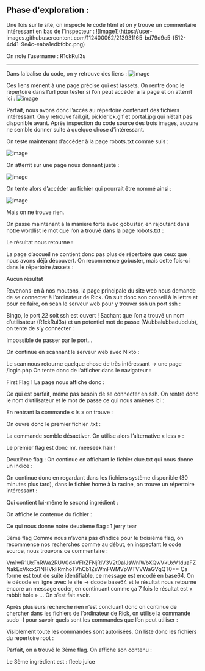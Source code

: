 <h2>Phase d'exploration :</h2>
Une fois sur le site, on inspecte le code html et on y trouve un commentaire intéressant en bas de l’inspecteur :
![Image1](https://user-images.githubusercontent.com/112400062/213931165-bd79d9c5-f512-4d41-9e4c-eaba1edbfcbc.png)

On note l’username : R1ckRul3s

<hr>

Dans la balise  <head> du code, on y retrouve des liens :
 ![image](https://user-images.githubusercontent.com/112400062/213931217-6863806e-48d0-4010-a434-9926b6eb044b.png)

 
Ces liens mènent à une page précise qui est /assets. On rentre donc le répertoire dans l’url pour tester si l’on peut accéder à la page et on atterrit ici :
 ![image](https://user-images.githubusercontent.com/112400062/213931290-69695576-adf8-4351-9a2f-a17366eb8ae6.png)

 
Parfait, nous avons donc l’accès au répertoire contenant des fichiers intéressant. 
On y retrouve fail.gif, picklerick.gif et portal.jpg qui n’était pas disponible avant.
Après inspection du code source des trois images, aucune ne semble donner suite à quelque chose d’intéressant.




On teste maintenant d’accéder à la page robots.txt comme suis :
 
 ![image](https://user-images.githubusercontent.com/112400062/213932424-e92276c2-c90f-4483-8f5a-cfc01864624f.png)

 
On atterrit sur une page nous donnant juste :

 ![image](https://user-images.githubusercontent.com/112400062/213932870-6fff4840-b424-4d0e-8618-7ff0e40aa133.png)

 
On tente alors d’accéder au fichier qui pourrait être nommé ainsi :

 ![image](https://user-images.githubusercontent.com/112400062/213932874-c7da660e-6f1f-48a4-b888-15ad33c8aaf4.png)

Mais on ne trouve rien.

On passe maintenant à la manière forte avec gobuster, en rajoutant dans notre wordlist le mot que l’on a trouvé dans la page robots.txt :
 
Le résultat nous retourne :
 
La page d’accueil ne contient donc pas plus de répertoire que ceux que nous avons déjà découvert.
On recommence gobuster, mais cette fois-ci dans le répertoire /assets :
 
Aucun résultat




Revenons-en à nos moutons, la page principale du site web nous demande de se connecter à l’ordinateur de Rick. On suit donc son conseil à la lettre et pour ce faire, on scan le serveur web pour y trouver ssh un port ssh :
 
Bingo, le port 22 soit ssh est ouvert !
Sachant que l’on a trouvé un nom d’utilisateur (R1ckRul3s) et un potentiel mot de passe (Wubbalubbadubdub), on tente de s’y connecter :
 
Impossible de passer par le port…

On continue en scannant le serveur web avec Nikto :
 
Le scan nous retourne quelque chose de très intéressant -> une page /login.php
On tente donc de l’afficher dans le navigateur :
 

First Flag !
La page nous affiche donc :
 
Ce qui est parfait, même pas besoin de se connecter en ssh.
On rentre donc le nom d’utilisateur et le mot de passe ce qui nous amènes ici :
 
En rentrant la commande « ls » on trouve :
 



On ouvre donc le premier fichier .txt :
 
La commande semble désactiver. On utilise alors l’alternative « less » :
 
Le premier flag est donc mr. meeseek hair !

Deuxième flag :
On continue en affichant le fichier clue.txt qui nous donne un indice :
 
On continue donc en regardant dans les fichiers système disponible (30 minutes plus tard), dans le fichier home à la racine, on trouve un répertoire intéressant : 
 
Qui contient lui-même le second ingrédient :
 
On affiche le contenue du fichier :
 
Ce qui nous donne notre deuxième flag : 
1 jerry tear

3ème flag
Comme nous n’avons pas d’indice pour le troisième flag, on recommence nos recherches comme au début, en inspectant le code source, nous trouvons ce commentaire :
 
Vm1wR1UxTnRWa2RUV0d4VFlrZFNjRlV3V2t0alJsWnlWbXQwVkUxV1duaFZNakExVkcxS1NHVkliRmhoTVhCb1ZsWmFWMVpWTVVWaGVqQT0==
Ça forme est tout de suite identifiable, ce message est encodé en base64. On le décode en ligne avec le site -> dcode base64 et le résultat nous retourne encore un message coder, en continuant comme ça 7 fois le résultat est « rabbit hole » … On s’est fait avoir.

Après plusieurs recherche rien n’est concluant donc on continue de chercher dans les fichiers de l’ordinateur de Rick, on utilise la commande sudo -l pour savoir quels sont les commandes que l’on peut utiliser :
 
Visiblement toute les commandes sont autorisées. On liste donc les fichiers du répertoire root : 
 
Parfait, on a trouvé le 3ème flag. On affiche son contenu :
 
Le 3ème ingrédient est : fleeb juice 
